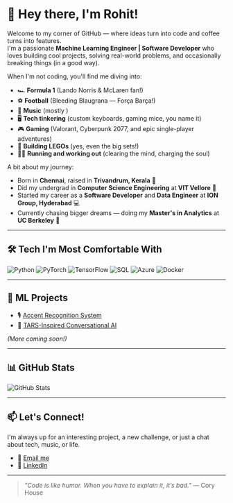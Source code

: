 # 👋 Hey there, I'm Rohit!

Welcome to my corner of GitHub — where ideas turn into code and coffee turns into features.  
I'm a passionate **Machine Learning Engineer | Software Developer** who loves building cool projects, solving real-world problems, and occasionally breaking things (in a good way).

When I'm not coding, you'll find me diving into:

- 🏎️ **Formula 1** (Lando Norris & McLaren fan!)
- ⚽ **Football** (Bleeding Blaugrana — Força Barça!)
- 🎸 **Music** (mostly )
- 🖥️ **Tech tinkering** (custom keyboards, gaming mice, you name it)
- 🎮 **Gaming** (Valorant, Cyberpunk 2077, and epic single-player adventures)
- 🧱 **Building LEGOs** (yes, even the big sets!)
- 🏃‍♂️ **Running and working out** (clearing the mind, charging the soul)

A bit about my journey:
- Born in **Chennai**, raised in **Trivandrum, Kerala** 🌴
- Did my undergrad in **Computer Science Engineering** at **VIT Vellore** 🏫
- Started my career as a **Software Developer** and **Data Engineer** at **ION Group, Hyderabad** 💻
- Currently chasing bigger dreams — doing my **Master's in Analytics** at **UC Berkeley** 🌉

---

## 🛠️ Tech I'm Most Comfortable With

![Python](https://img.shields.io/badge/-Python-3776AB?logo=python&logoColor=white&style=flat) 
![PyTorch](https://img.shields.io/badge/-PyTorch-EE4C2C?logo=pytorch&logoColor=white&style=flat) 
![TensorFlow](https://img.shields.io/badge/-TensorFlow-FF6F00?logo=tensorflow&logoColor=white&style=flat) 
![SQL](https://img.shields.io/badge/-SQL-4479A1?logo=postgresql&logoColor=white&style=flat) 
![Azure](https://img.shields.io/badge/-Azure-0078D4?logo=microsoft-azure&logoColor=white&style=flat) 
![Docker](https://img.shields.io/badge/-Docker-2496ED?logo=docker&logoColor=white&style=flat)

---

## 📂 ML Projects

- 🎙️ [Accent Recognition System](https://github.com/rohitpugazh/AccentRecognition)
- 🤖 [TARS-Inspired Conversational AI](https://github.com/rohitpugazh/TARS-AI-Assistant)

*(More coming soon!)*

---

## 📊 GitHub Stats

![GitHub Stats](https://github-readme-stats.vercel.app/api?username=rohitpugazh&show_icons=true&theme=default&hide_border=true)

---

## 📫 Let's Connect!
I'm always up for an interesting project, a new challenge, or just a chat about tech, music, or life.

- 📧 [Email me](mailto:rohitpugazh2000@gmail.com)
- 💼 [LinkedIn](https://www.linkedin.com/in/rohit-pugazhendi/)

---

> *"Code is like humor. When you have to explain it, it’s bad."* — Cory House
